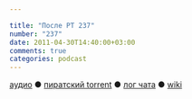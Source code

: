 ```yaml
---

title: "После РТ 237"
number: "237"
date: 2011-04-30T14:40:00+03:00
comments: true
categories: podcast
---
```

[аудио](http://cdn.radio-t.com/rt237post.mp3) ● [пиратский torrent](http://pirates.radio-t.com/torrents/rt237post.mp3.torrent) ● [лог чата](http://chat.radio-t.com/logs/radio-t-237.html) ● [wiki](http://wiki.radio-t.com/%D0%9F%D0%BE%D1%81%D0%BB%D0%B5_%D0%A0%D0%A2_237)<audio src="http://cdn.radio-t.com/rt237post.mp3" preload="none">
